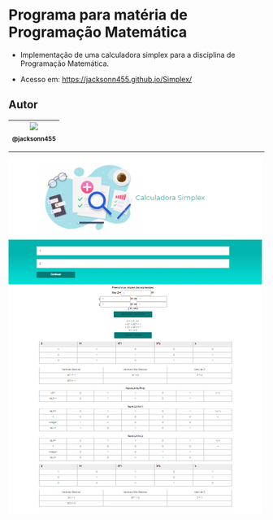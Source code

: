 Programa para matéria de Programação Matemática
===============================================

- Implementação de uma calculadora simplex para a disciplina de Programação Matemática.

- Acesso em: https://jacksonn455.github.io/Simplex/

## Autor

 | [<img src="https://avatars1.githubusercontent.com/u/46221221?s=460&u=0d161e390cdad66e925f3d52cece6c3e65a23eb2&v=4" width=115><br><sub>@jacksonn455</sub>](https://github.com/jacksonn455) |
  | :---: |

--------------------
 ![](https://github.com/jacksonn455/Simplex/blob/master/imagem.png)
